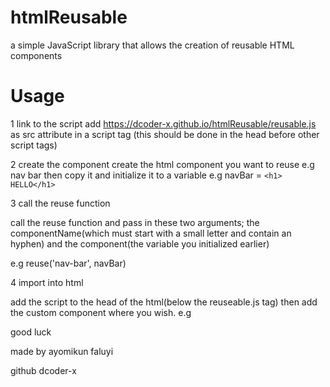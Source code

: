 # htmlReusable
a simple JavaScript library that allows the creation of reusable HTML components
# Usage 
1 link to the script
add https://dcoder-x.github.io/htmlReusable/reusable.js as src attribute in a script tag (this should be done in the head before other script tags)

2 create the component 
create the html component you want to reuse e.g nav bar 
then copy it and initialize it to a variable e.g navBar = `<h1> HELLO</h1>`

3 call the reuse function

call the reuse function and pass in these two arguments; the componentName(which must start with a small letter and contain an hyphen) and the component(the variable you initialized earlier)

e.g reuse('nav-bar', navBar)

4 import into html

add the script to the head of the html(below the reuseable.js tag)
then add the custom component where you wish.
e.g <html> <nav-bar></nav-bar></html>


good luck 

made by ayomikun faluyi

github dcoder-x
